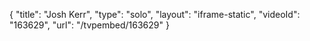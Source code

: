 {
    "title": "Josh Kerr",
    "type": "solo",
    "layout": "iframe-static",
    "videoId": "163629",
    "url": "\/tvpembed\/163629"
}